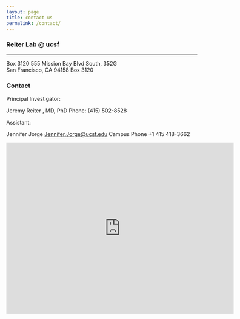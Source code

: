 ```yaml
---
layout: page
title: contact us
permalink: /contact/
---
```

### Reiter Lab @ ucsf

******

Box 3120
555 Mission Bay Blvd South, 352G<br>
San Francisco, CA 94158 Box 3120

### Contact

Principal Investigator:

Jeremy Reiter , MD, PhD
Phone: (415) 502-8528

Assistant:

Jennifer Jorge
Jennifer.Jorge@ucsf.edu
Campus Phone
+1 415 418-3662


<!-- Add Google Maps -->
<div class="google-maps">
    <iframe src="https://www.google.com/maps/embed?pb=!1m18!1m12!1m3!1d7070.512406416147!2d-122.39518241989292!3d37.76410485213712!2m3!1f0!2f0!3f0!3m2!1i1024!2i768!4f13.1!3m3!1m2!1s0x808f7fc564f64399%3A0x953005d77836a9c!2sUCSF+Helen+Diller+Family+Comprehensive+Cancer+Center!5e0!3m2!1sen!2sus!4v1536696661446" width="600" height="450" frameborder="0" style="border:0" allowfullscreen></iframe>
</div>

<!--
To use this code on your website, get a free API key from Google.
Read more at: https://www.w3schools.com/graphics/google_maps_basic.asp
-->

